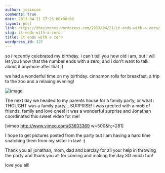 ```yaml
---
author: jcsimcoe
comments: true
date: 2013-04-21 17:26:00+00:00
layout: post
link: https://thesimcoes.wordpress.com/2013/04/21/it-ends-with-a-zero/
slug: it-ends-with-a-zero
title: it ends with a zero
wordpress_id: 127
---
```


so i recently celebrated my birthday. i can't tell you how old i am, but i will let you know that the number ends with a zero, and i don't want to talk about it anymore after that ;)




we had a wonderful time on my birthday. cinnamon rolls for breakfast, a trip to the zoo and a relaxing evening!




![image](/public/assets/a5c12ef4623163198633c8c8cced240f/tumblr_inline_mlm888IPqv1qz4rgp.jpg)





The next day we headed to my parents house for a family party, or what i THOUGHT was a family party… SURPRISE! i was greeted with a mob of friends, family and love ones! It was a wonderful surprise and Jonathan coordinated this sweet video for me!





[vimeo http://www.vimeo.com/63603369 w=500&h;=281]




I hope to get pictures posted from the party but i am having a hard time snatching them from my sister in law! :) 




Thank you all jonathan, mom, dad and barclay for all your help in throwing the party and thank you all for coming and making the day SO much fun!




love you all!
